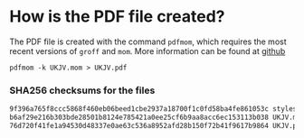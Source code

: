 # How is the PDF file created?
The PDF file is created with the command `pdfmom`, which requires the most recent versions of `groff` and `mom`.
More information can be found at [github](https://github.com/0xR3V/Bibles)

```shell
pdfmom -k UKJV.mom > UKJV.pdf
```

### SHA256 checksums for the files
```txt
9f396a765f8ccc5868f460eb06beed1cbe2937a18700f1c0fd58ba4fe861053c stylesheet.mom
b6af29e216b303bde28501b8124e785421a0ee25cf6b9aa8acc6ec153113b038 UKJV.mom
76d720f41fe1a94530d48337e0ae63c536a8952afd28b150f72b41f9617b9864 UKJV.pdf
```
